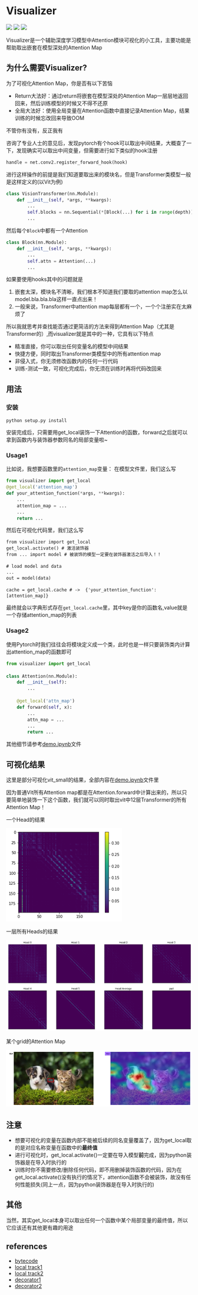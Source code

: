 # Visualizer
![](https://img.shields.io/badge/visualizer-v0.0.1-brightgreen)
![](https://img.shields.io/badge/python-v3.6-blue)
![](https://img.shields.io/badge/pytorch-v%3E0.0.0-blue)

Visualizer是一个辅助深度学习模型中Attention模块可视化的小工具，主要功能是帮助取出嵌套在模型深处的Attention Map

## 为什么需要Visualizer?
为了可视化Attention Map，你是否有以下苦恼
* Return大法好：通过return将嵌套在模型深处的Attention Map一层层地返回回来，然后训练模型的时候又不得不还原
* 全局大法好：使用全局变量在Attention函数中直接记录Attention Map，结果训练的时候忘改回来导致OOM

不管你有没有，反正我有

咨询了专业人士的意见后，发现pytorch有个hook可以取出中间结果，大概查了一下，发现确实可以取出中间变量，但需要进行如下类似的hook注册
```python
handle = net.conv2.register_forward_hook(hook)
```
进行这样操作的前提是我们知道要取出来的模块名，但是Transformer类模型一般是这样定义的(以Vit为例)
```python
class VisionTransformer(nn.Module):
    def __init__(self, *args, **kwargs):
        ...
        self.blocks = nn.Sequential(*[Block(...) for i in range(depth)])
        ...
```
然后每个`Block`中都有一个Attention
```python
class Block(nn.Module):
    def __init__(self, *args, **kwargs):
        ...
        self.attn = Attention(...)
        ...
```
如果要使用hooks其中的问题就是
1. 嵌套太深，模块名不清晰，我们根本不知道我们要取的attention map怎么以model.bla.bla.bla这样一直点出来！
2. 一般来说，Transformer中attention map每层都有一个，一个个注册实在太麻烦了

所以我就思考并查找能否通过更简洁的方法来得到Attention Map（尤其是Transformer的）,而visualizer就是其中的一种，它具有以下特点
* 精准直接，你可以取出任何变量名的模型中间结果
* 快捷方便，同时取出Transformer类模型中的所有attention map
* 非侵入式，你无须修改函数内的任何一行代码
* 训练-测试一致，可视化完成后，你无须在训练时再将代码改回来

## 用法
### 安装
```shell
python setup.py install
```

安装完成后，只需要用get_local装饰一下Attention的函数，forward之后就可以拿到函数内与装饰器参数同名的局部变量啦~
### Usage1
比如说，我想要函数里的`attention_map`变量：
在模型文件里，我们这么写
```python
from visualizer import get_local
@get_local('attention_map')
def your_attention_function(*args, **kwargs):
    ...
    attention_map = ... 
    ...
    return ...
```
然后在可视化代码里，我们这么写
```
from visualizer import get_local
get_local.activate() # 激活装饰器
from ... import model # 被装饰的模型一定要在装饰器激活之后导入！！

# load model and data
...
out = model(data)

cache = get_local.cache # ->  {'your_attention_function': [attention_map]}
```
最终就会以字典形式存在`get_local.cache`里，其中key是你的函数名,value就是一个存储attention_map的列表

### Usage2
使用Pytorch时我们往往会将模块定义成一个类，此时也是一样只要装饰类内计算出attention_map的函数即可
```python
from visualizer import get_local

class Attention(nn.Module):
    def __init__(self):
        ...
    
    @get_local('attn_map')
    def forward(self, x):
        ...
        attn_map = ...
        ...
        return ...
```
其他细节请参考[demo.ipynb](https://nbviewer.jupyter.org/github/luo3300612/Visualizer/blob/main/demo.ipynb)文件
## 可视化结果
这里是部分可视化vit_small的结果，全部内容在[demo.ipynb](https://nbviewer.jupyter.org/github/luo3300612/Visualizer/blob/main/demo.ipynb)文件里

因为普通Vit所有Attention map都是在Attention.forward中计算出来的，所以只要简单地装饰一下这个函数，我们就可以同时取出vit中12层Transformer的所有Attention Map！

一个Head的结果

![a head](assets/head.png)

一层所有Heads的结果

![heads](assets/heads.png)

某个grid的Attention Map

![grid2grid](assets/grids.png)

## 注意
* 想要可视化的变量在函数内部不能被后续的同名变量覆盖了，因为get_local取的是对应名称变量在函数中的**最终值**
* 进行可视化时，get_local.activate()一定要在导入模型**前**完成，因为python装饰器是在导入时执行的
* 训练时你不需要修改/删除任何代码，即不用删掉装饰函数的代码，因为在get_local.activate()没有执行的情况下，attention函数不会被装饰，故没有任何性能损失(同上一点，因为python装饰器是在导入时执行的)

## 其他
当然，其实get_local本身可以取出任何一个函数中某个局部变量的最终值，所以它应该还有其他更有趣的用途

## references
* [bytecode](https://blog.csdn.net/qfcy_/article/details/118890362)
* [local track1](https://stackoverflow.com/questions/52313851/how-can-i-track-the-values-of-a-local-variable-in-python)
* [local track2](https://stackoverflow.com/questions/19326004/access-a-function-variable-outside-the-function-without-using-global)
* [decorator1](https://stackoverflow.com/questions/1367514/how-to-decorate-a-method-inside-a-class)
* [decorator2](https://stackoverflow.com/questions/6676015/class-decorators-vs-function-decorators)
